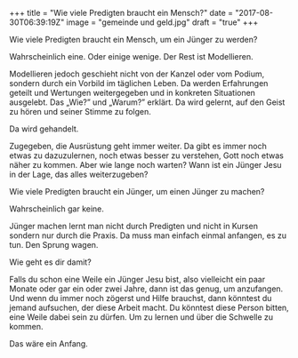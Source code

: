 +++
title = "Wie viele Predigten braucht ein Mensch?"
date = "2017-08-30T06:39:19Z"
image = "gemeinde und geld.jpg"
draft = "true"
+++

Wie viele Predigten braucht ein Mensch, um ein Jünger zu werden?

Wahrscheinlich eine. Oder einige wenige. Der Rest ist Modellieren.

Modellieren jedoch geschieht nicht von der Kanzel oder vom Podium, sondern durch ein Vorbild im täglichen Leben. Da werden Erfahrungen geteilt und Wertungen weitergegeben und in konkreten Situationen ausgelebt. Das „Wie?” und „Warum?” erklärt. Da wird gelernt, auf den Geist zu hören und seiner Stimme zu folgen.

Da wird gehandelt.

Zugegeben, die Ausrüstung geht immer weiter. Da gibt es immer noch etwas zu dazuzulernen, noch etwas besser zu verstehen, Gott noch etwas näher zu kommen. Aber wie lange noch warten? Wann ist ein Jünger Jesu in der Lage, das alles weiterzugeben?

Wie viele Predigten braucht ein Jünger, um einen Jünger zu machen?

Wahrscheinlich gar keine. 

Jünger machen lernt man nicht durch Predigten und nicht in Kursen sondern nur durch die Praxis. Da muss man einfach einmal anfangen, es zu tun. Den Sprung wagen.

Wie geht es dir damit? 

Falls du schon eine Weile ein Jünger Jesu bist, also vielleicht ein paar Monate oder gar ein oder zwei Jahre, dann ist das genug, um anzufangen. Und wenn du immer noch zögerst und Hilfe brauchst, dann könntest du jemand aufsuchen, der diese Arbeit macht. Du könntest diese Person bitten, eine Weile dabei sein zu dürfen. Um zu lernen und über die Schwelle zu kommen.

Das wäre ein Anfang.
